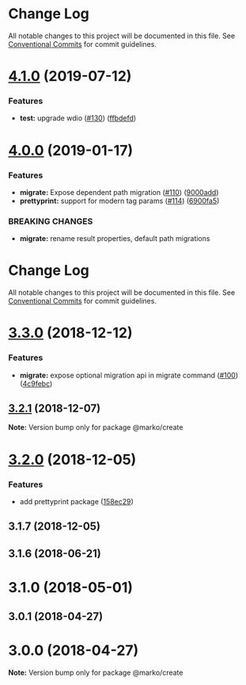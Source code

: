 # Change Log

All notable changes to this project will be documented in this file.
See [Conventional Commits](https://conventionalcommits.org) for commit guidelines.

# [4.1.0](https://github.com/marko-js/cli/compare/@marko/create@4.0.0...@marko/create@4.1.0) (2019-07-12)


### Features

* **test:** upgrade wdio ([#130](https://github.com/marko-js/cli/issues/130)) ([ffbdefd](https://github.com/marko-js/cli/commit/ffbdefd))





<a name="4.0.0"></a>
# [4.0.0](https://github.com/marko-js/cli/compare/@marko/create@3.3.0...@marko/create@4.0.0) (2019-01-17)


### Features

* **migrate:** Expose dependent path migration ([#110](https://github.com/marko-js/cli/issues/110)) ([9000add](https://github.com/marko-js/cli/commit/9000add))
* **prettyprint:** support for modern tag params ([#114](https://github.com/marko-js/cli/issues/114)) ([6900fa5](https://github.com/marko-js/cli/commit/6900fa5))


### BREAKING CHANGES

* **migrate:** rename result properties, default path migrations




# Change Log

All notable changes to this project will be documented in this file.
See [Conventional Commits](https://conventionalcommits.org) for commit guidelines.

# [3.3.0](https://github.com/marko-js/cli/compare/@marko/create@3.2.1...@marko/create@3.3.0) (2018-12-12)


### Features

* **migrate:** expose optional migration api in migrate command ([#100](https://github.com/marko-js/cli/issues/100)) ([4c9febc](https://github.com/marko-js/cli/commit/4c9febc))





## [3.2.1](https://github.com/marko-js/cli/compare/@marko/create@3.2.0...@marko/create@3.2.1) (2018-12-07)

**Note:** Version bump only for package @marko/create





# [3.2.0](https://github.com/marko-js/cli/compare/@marko/create@3.1.7...@marko/create@3.2.0) (2018-12-05)


### Features

* add prettyprint package ([158ec29](https://github.com/marko-js/cli/commit/158ec29))





## 3.1.7 (2018-12-05)



## 3.1.6 (2018-06-21)



# 3.1.0 (2018-05-01)



## 3.0.1 (2018-04-27)



# 3.0.0 (2018-04-27)

**Note:** Version bump only for package @marko/create
